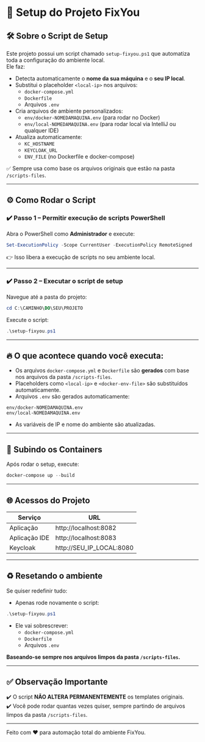 
# 🚀 Setup do Projeto FixYou

## 🛠️ Sobre o Script de Setup

Este projeto possui um script chamado `setup-fixyou.ps1` que automatiza toda a configuração do ambiente local.  
Ele faz:

- Detecta automaticamente o **nome da sua máquina** e o **seu IP local**.
- Substitui o placeholder `<local-ip>` nos arquivos:
    - `docker-compose.yml`
    - `Dockerfile`
    - Arquivos `.env`
- Cria arquivos de ambiente personalizados:
    - `env/docker-NOMEDAMAQUINA.env` (para rodar no Docker)
    - `env/local-NOMEDAMAQUINA.env` (para rodar local via IntelliJ ou qualquer IDE)
- Atualiza automaticamente:
    - `KC_HOSTNAME`
    - `KEYCLOAK_URL`
    - `ENV_FILE` (no Dockerfile e docker-compose)

✅ Sempre usa como base os arquivos originais que estão na pasta `/scripts-files`.

---

## ⚙️ Como Rodar o Script

### ✔️ Passo 1 – Permitir execução de scripts PowerShell

Abra o PowerShell como **Administrador** e execute:

```powershell
Set-ExecutionPolicy -Scope CurrentUser -ExecutionPolicy RemoteSigned
```

👉 Isso libera a execução de scripts no seu ambiente local.

---

### ✔️ Passo 2 – Executar o script de setup

Navegue até a pasta do projeto:

```powershell
cd C:\CAMINHO\DO\SEU\PROJETO
```

Execute o script:

```powershell
.\setup-fixyou.ps1
```

---

## 🔥 O que acontece quando você executa:

- Os arquivos `docker-compose.yml` e `Dockerfile` são **gerados** com base nos arquivos da pasta `/scripts-files`.
- Placeholders como `<local-ip>` e `<docker-env-file>` são substituídos automaticamente.
- Arquivos `.env` são gerados automaticamente:

```
env/docker-NOMEDAMAQUINA.env
env/local-NOMEDAMAQUINA.env
```

- As variáveis de IP e nome do ambiente são atualizadas.

---

## 🐳 Subindo os Containers

Após rodar o setup, execute:

```powershell
docker-compose up --build
```

---

## 🌐 Acessos do Projeto

| Serviço      | URL                                    |
| -------------|----------------------------------------|
| Aplicação    | http://localhost:8082                 |
| Aplicação IDE| http://localhost:8083                 |
| Keycloak     | http://SEU_IP_LOCAL:8080              |

---

## ♻️ Resetando o ambiente

Se quiser redefinir tudo:

- Apenas rode novamente o script:

```powershell
.\setup-fixyou.ps1
```

- Ele vai sobrescrever:
    - `docker-compose.yml`
    - `Dockerfile`
    - Arquivos `.env`

**Baseando-se sempre nos arquivos limpos da pasta `/scripts-files`.**

---

## ✅ Observação Importante

✔️ O script **NÃO ALTERA PERMANENTEMENTE** os templates originais.  
✔️ Você pode rodar quantas vezes quiser, sempre partindo de arquivos limpos da pasta `/scripts-files`.

---

Feito com ❤️ para automação total do ambiente FixYou.
